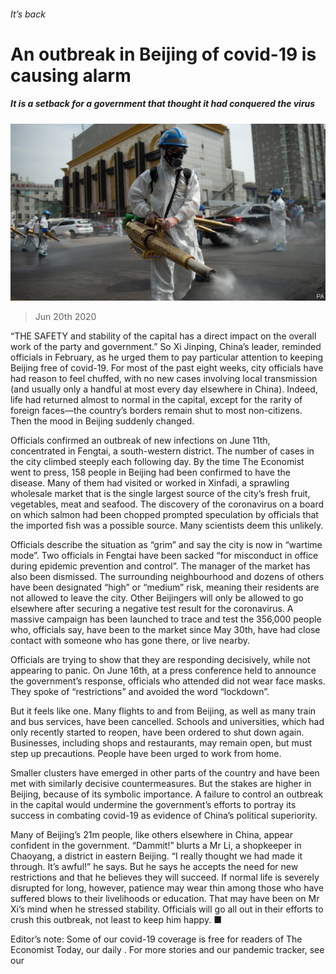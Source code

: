 ###### It’s back

# An outbreak in Beijing of covid-19 is causing alarm 

##### It is a setback for a government that thought it had conquered the virus 

![image](images/20200620_CNP501.jpg) 

> Jun 20th 2020 

“THE SAFETY and stability of the capital has a direct impact on the overall work of the party and government.” So Xi Jinping, China’s leader, reminded officials in February, as he urged them to pay particular attention to keeping Beijing free of covid-19. For most of the past eight weeks, city officials have had reason to feel chuffed, with no new cases involving local transmission (and usually only a handful at most every day elsewhere in China). Indeed, life had returned almost to normal in the capital, except for the rarity of foreign faces—the country’s borders remain shut to most non-citizens. Then the mood in Beijing suddenly changed.

Officials confirmed an outbreak of new infections on June 11th, concentrated in Fengtai, a south-western district. The number of cases in the city climbed steeply each following day. By the time The Economist went to press, 158 people in Beijing had been confirmed to have the disease. Many of them had visited or worked in Xinfadi, a sprawling wholesale market that is the single largest source of the city’s fresh fruit, vegetables, meat and seafood. The discovery of the coronavirus on a board on which salmon had been chopped prompted speculation by officials that the imported fish was a possible source. Many scientists deem this unlikely.


Officials describe the situation as “grim” and say the city is now in “wartime mode”. Two officials in Fengtai have been sacked “for misconduct in office during epidemic prevention and control”. The manager of the market has also been dismissed. The surrounding neighbourhood and dozens of others have been designated “high” or “medium” risk, meaning their residents are not allowed to leave the city. Other Beijingers will only be allowed to go elsewhere after securing a negative test result for the coronavirus. A massive campaign has been launched to trace and test the 356,000 people who, officials say, have been to the market since May 30th, have had close contact with someone who has gone there, or live nearby.

Officials are trying to show that they are responding decisively, while not appearing to panic. On June 16th, at a press conference held to announce the government’s response, officials who attended did not wear face masks. They spoke of “restrictions” and avoided the word “lockdown”.

But it feels like one. Many flights to and from Beijing, as well as many train and bus services, have been cancelled. Schools and universities, which had only recently started to reopen, have been ordered to shut down again. Businesses, including shops and restaurants, may remain open, but must step up precautions. People have been urged to work from home.

Smaller clusters have emerged in other parts of the country and have been met with similarly decisive countermeasures. But the stakes are higher in Beijing, because of its symbolic importance. A failure to control an outbreak in the capital would undermine the government’s efforts to portray its success in combating covid-19 as evidence of China’s political superiority.

Many of Beijing’s 21m people, like others elsewhere in China, appear confident in the government. “Dammit!” blurts a Mr Li, a shopkeeper in Chaoyang, a district in eastern Beijing. “I really thought we had made it through. It’s awful!” he says. But he says he accepts the need for new restrictions and that he believes they will succeed. If normal life is severely disrupted for long, however, patience may wear thin among those who have suffered blows to their livelihoods or education. That may have been on Mr Xi’s mind when he stressed stability. Officials will go all out in their efforts to crush this outbreak, not least to keep him happy. ■

Editor’s note: Some of our covid-19 coverage is free for readers of The Economist Today, our daily . For more stories and our pandemic tracker, see our 


